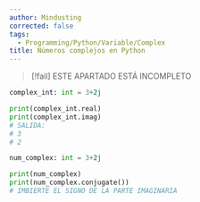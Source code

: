 ```yaml
---
author: Mindusting
corrected: false
tags:
  - Programming/Python/Variable/Complex
title: Números complejos en Python
---
```


> [!fail] ESTE APARTADO ESTÁ INCOMPLETO

```py
complex_int: int = 3+2j

print(complex_int.real)
print(complex_int.imag)
# SALIDA:
# 3
# 2
```

```py
num_complex: int = 3+2j

print(num_complex)
print(num_complex.conjugate())
# IMBIERTE EL SIGNO DE LA PARTE IMAGINARIA
```
